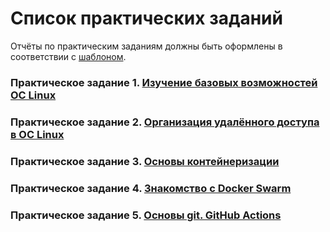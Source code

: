 # Список практических заданий

Отчёты по практическим заданиям должны быть оформлены в соответствии с [шаблоном](./report_template.docx).

### Практическое задание 1. [Изучение базовых возможностей OC Linux](./task_01.md)

### Практическое задание 2. [Организация удалённого доступа в OC Linux](./task_02.md)

### Практическое задание 3. [Основы контейнеризации](./task_03.md)

### Практическое задание 4. [Знакомство с Docker Swarm](./task_04.md)

### Практическое задание 5. [Основы git. GitHub Actions](./task_05.md)
